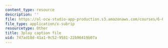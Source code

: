 ```yaml
---
content_type: resource
description: ''
file: https://ol-ocw-studio-app-production.s3.amazonaws.com/courses/6-004-computation-structures-spring-2017/747ad18d41a19c52958122b96419b07a_1eIFnKOZ-oY.srt
file_type: application/x-subrip
resourcetype: Other
title: 3play caption file
uid: 747ad18d-41a1-9c52-9581-22b96419b07a
---
```

